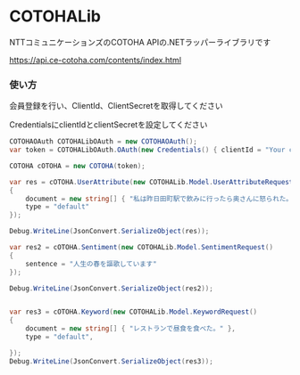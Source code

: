 # COTOHALib
NTTコミュニケーションズのCOTOHA APIの.NETラッパーライブラリです

https://api.ce-cotoha.com/contents/index.html


### 使い方
会員登録を行い、ClientId、ClientSecretを取得してください

CredentialsにclientIdとclientSecretを設定してください

```C#
COTOHAOAuth COTOHALibOAuth = new COTOHAOAuth();
var token = COTOHALibOAuth.OAuth(new Credentials() { clientId = "Your clientId", clientSecret = "Your clientSecret" });

COTOHA cOTOHA = new COTOHA(token);

var res = cOTOHA.UserAttribute(new COTOHALib.Model.UserAttributeRequest()
{
	document = new string[] { "私は昨日田町駅で飲みに行ったら奥さんに怒られた。" },
	type = "default"
});

Debug.WriteLine(JsonConvert.SerializeObject(res));

var res2 = cOTOHA.Sentiment(new COTOHALib.Model.SentimentRequest()
{
	sentence = "人生の春を謳歌しています"
});

Debug.WriteLine(JsonConvert.SerializeObject(res2));


var res3 = cOTOHA.Keyword(new COTOHALib.Model.KeywordRequest()
{
	document = new string[] { "レストランで昼食を食べた。" },
	type = "default",

});
Debug.WriteLine(JsonConvert.SerializeObject(res3));
```
